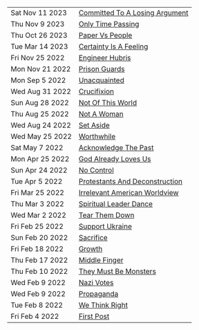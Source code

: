 |                 |                                                                         |
| --------------- | ----------------------------------------------------------------------- |
| Sat Nov 11 2023 | [Committed To A Losing Argument](/posts/committed-to-a-losing-argument) |
| Thu Nov 9 2023 | [Only Time Passing](/posts/only-time-passing) |
| Thu Oct 26 2023 | [Paper Vs People](/posts/paper-vs-people) |
| Tue Mar 14 2023 | [Certainty Is A Feeling](/posts/certainty-is-a-feeling) |
| Fri Nov 25 2022 | [Engineer Hubris](/posts/engineer-hubris) |
| Mon Nov 21 2022 | [Prison Guards](/posts/prison-guards) |
| Mon Sep 5 2022 | [Unacquainted](/posts/unacquainted) |
| Wed Aug 31 2022 | [Crucifixion](/posts/crucifixion) |
| Sun Aug 28 2022 | [Not Of This World](/posts/not-of-this-world) |
| Thu Aug 25 2022 | [Not A Woman](/posts/not-a-woman)                                       |
| Wed Aug 24 2022 | [Set Aside](/posts/set-aside)                                           |
| Wed May 25 2022 | [Worthwhile](/posts/worthwhile)                                         |
| Sat May 7 2022  | [Acknowledge The Past](/posts/acknowledge-the-past)                     |
| Mon Apr 25 2022 | [God Already Loves Us](/posts/god-already-loves-us)                     |
| Sun Apr 24 2022 | [No Control](/posts/no-control)                                         |
| Tue Apr 5 2022  | [Protestants And Deconstruction](/posts/protestants-and-deconstruction) |
| Fri Mar 25 2022 | [Irrelevant American Worldview](/posts/irrelevant-american-worldview)   |
| Thu Mar 3 2022  | [Spiritual Leader Dance](/posts/spiritual-leader-dance)                 |
| Wed Mar 2 2022  | [Tear Them Down](/posts/tear-them-down)                                 |
| Fri Feb 25 2022 | [Support Ukraine](/posts/support-ukraine)                               |
| Sun Feb 20 2022 | [Sacrifice](/posts/sacrifice)                                           |
| Fri Feb 18 2022 | [Growth](/posts/growth)                                                 |
| Thu Feb 17 2022 | [Middle Finger](/posts/middle-finger)                                   |
| Thu Feb 10 2022 | [They Must Be Monsters](/posts/they-must-be-monsters)                   |
| Wed Feb 9 2022  | [Nazi Votes](/posts/nazi-votes)                                         |
| Wed Feb 9 2022  | [Propaganda](/posts/propaganda)                                         |
| Tue Feb 8 2022  | [We Think Right](/posts/we-think-right)                                 |
| Fri Feb 4 2022  | [First Post](/posts/first-post)                                         |
